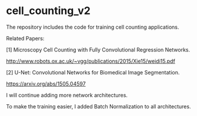 # cell_counting_v2

The repository includes the code for training cell counting applications.

Related Papers:

[1] Microscopy Cell Counting with Fully Convolutional Regression Networks.

http://www.robots.ox.ac.uk/~vgg/publications/2015/Xie15/weidi15.pdf

[2] U-Net: Convolutional Networks for Biomedical Image Segmentation.

https://arxiv.org/abs/1505.04597

I will continue adding more network architectures.

To make the training easier, I added Batch Normalization to all architectures.


